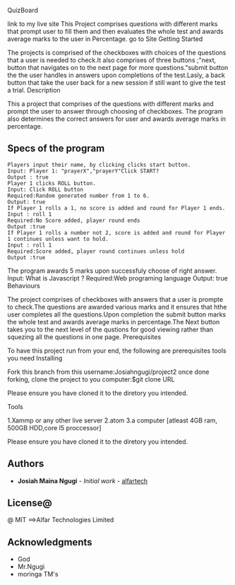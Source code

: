 
QuizBoard

link to my live site This Project comprises questions with different marks that prompt user to fill them and then evaluates the whole test and awards average marks to the user in Percentage. go to Site
Getting Started

The projects is comprised of the checkboxes with choices of the questions that a user is needed to check.It also comprises of three buttons ;"next, button that navigates on to the next page for more questions."submit button the the user handles in answers upon completions of the test.Lasly, a back button that take the user back for a new session if still want to give the test a trial.
Description

This a project that comprises of the questions with different marks and prompt the user to answer through choosing of checkboxes.
The program also determines the correct answers for user and awards average marks in percentage.

## Specs of the program

    Players input their name, by clicking clicks start button.
    Input: Player 1: "prayerX","prayerY"Click START?
    Output : true
    Player 1 clicks ROLL button.
    Input: Click ROLL button
    Required:Random generated number from 1 to 6.
    Output: true
    If Player 1 rolls a 1, no score is added and round for Player 1 ends.
    Input : roll 1
    Required:No Score added, player round ends
    Output :true
    If Player 1 rolls a number not 2, score is added and round for Player 1 continues unless want to hold.
    Input : roll 1
    Required:Score added, player round continues unless hold
    Output :true
The program awards 5 marks upon successfuly choose of right answer. Input: What is Javascript ? Required:Web programing language Output: true
Behaviours

The project comprises of checkboxes with answers that a user is prompte to check.The questions are awarded various marks and it ensures that hthe user completes all the questions.Upon completion the submit button marks the whole test and awards average marks in percentage.The Next button takes you to the next level of the qustions for good viewing rather than squezing all the questions in one page.
Prerequisites

To have this project run from your end, the following are prerequisites tools you need
Installing

Fork this branch from this username:Josiahngugi/project2 once done forking, clone the project to you computer:$git clone URL

Please ensure you have cloned it to the diretory you intended.

Tools

1.Xammp or any other live server 2.atom 3.a computer [atleast 4GB ram, 500GB HDD,core I5 proccessor]

Please ensure you have cloned it to the diretory you intended.

## Authors

* **Josiah Maina Ngugi** - *Initial work* - [alfartech](https://github.com/Josiahngugi)

## License@
@ MIT
==>Alfar Technologies Limited 
## Acknowledgments

* God
* Mr.Ngugi
* moringa TM's

